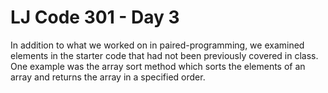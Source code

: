 # LJ Code 301 - Day 3

In addition to what we worked on in paired-programming, we examined elements in the starter code that had not been previously covered in class. One example was the array sort method which sorts the elements of an array and returns the array in a specified order.
